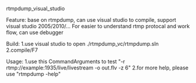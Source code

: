 rtmpdump_visual_studio

Feature:
  base on rtmpdump, can use visual studio to compile, support visual studio 2005/2010/...
  For easier to understand rtmp protocal and work flow, can use debugger
  
Build:
  1.use visual studio to open ./rtmpdump_vc/rtmpdump.sln
  2.compile/F7
  
Usage:
  1.use this CommandArguments to test "-r rtmp://example:1935/live/livestream -o out.flv -z 6"
  2.for more help, please use "rtmpdump -help"
